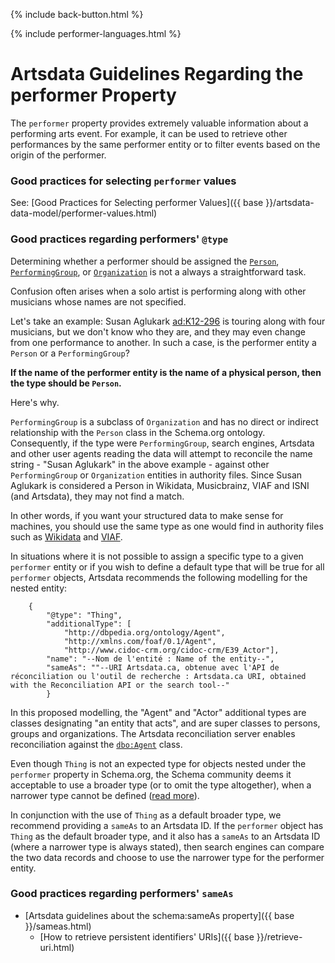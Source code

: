 {% include back-button.html %}

{% include performer-languages.html %}

# Artsdata Guidelines Regarding the performer Property

The `performer` property provides extremely valuable information about a performing arts event. For example, it can be used to retrieve other performances by the same performer entity or to filter events based on the origin of the performer.

### Good practices for selecting `performer` values

See: [Good Practices for Selecting performer Values]({{ base }}/artsdata-data-model/performer-values.html)

### Good practices regarding performers' `@type`

Determining whether a performer should be assigned the [`Person`](https://schema.org/Person), [`PerformingGroup`](https://schema.org/PerformingGroup), or [`Organization`](https://schema.org/PerformingGroup) is not a always a straightforward task. 

Confusion often arises when a solo artist is performing along with other musicians whose names are not specified. 

Let's take an example: Susan Aglukark [ad:K12-296](http://kg.artsdata.ca/resource/K12-296) is touring along with four musicians, but we don't know who they are, and they may even change from one performance to another. In such a case, is the performer entity a `Person` or a `PerformingGroup`?

**If the name of the performer entity is the name of a physical person, then the type should be `Person`.** 

Here's why.

`PerformingGroup` is a subclass of `Organization` and has no direct or indirect relationship with the `Person` class in the Schema.org ontology. Consequently, if the type were `PerformingGroup`, search engines, Artsdata and other user agents reading the data will attempt to reconcile the name string - "Susan Aglukark" in the above example - against other `PerformingGroup` or `Organization` entities in authority files. Since Susan Aglukark is considered a Person in Wikidata, Musicbrainz, VIAF and ISNI (and Artsdata), they may not find a match.

In other words, if you want your structured data to make sense for machines, you should use the same type as one would find in authority files such as [Wikidata](https://www.wikidata.org/) and [VIAF](https://viaf.org/).

In situations where it is not possible to assign a specific type to a given `performer` entity or if you wish to define a default type that will be true for all `performer` objects, Artsdata recommends the following modelling for the nested entity:

```
    {
        "@type": "Thing",
        "additionalType": [
            "http://dbpedia.org/ontology/Agent",
            "http://xmlns.com/foaf/0.1/Agent",
            "http://www.cidoc-crm.org/cidoc-crm/E39_Actor"],
        "name": "--Nom de l'entité : Name of the entity--",
        "sameAs": ""--URI Artsdata.ca, obtenue avec l'API de réconciliation ou l'outil de recherche : Artsdata.ca URI, obtained with the Reconciliation API or the search tool--"
        }
```

In this proposed modelling, the "Agent" and "Actor" additional types are classes designating "an entity that acts", and are super classes to persons, groups and organizations. The Artsdata reconciliation server enables reconciliation against the [`dbo:Agent`](https://dbpedia.org/ontology/Agent) class.

Even though `Thing` is not an expected type for objects nested under the `performer` property in Schema.org, the Schema community deems it acceptable to use a broader type (or to omit the type altogether), when a narrower type cannot be defined ([read more](https://github.com/culturecreates/artsdata-data-model/discussions/127#discussioncomment-12947634)).

In conjunction with the use of `Thing` as a default broader type, we recommend providing a `sameAs` to an Artsdata ID. If the `performer` object has `Thing` as the default broader type, and it also has a `sameAs` to an Artsdata ID (where a narrower type is always stated), then search engines can compare the two data records and choose to use the narrower type for the performer entity.

### Good practices regarding performers' `sameAs`

- [Artsdata guidelines about the schema:sameAs property]({{ base }}/sameas.html)
  - [How to retrieve persistent identifiers' URIs]({{ base }}/retrieve-uri.html)
